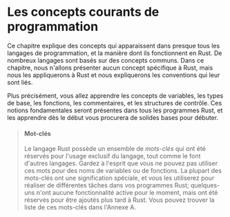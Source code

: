 <!--
# Common Programming Concepts
-->

# Les concepts courants de programmation

<!--
This chapter covers concepts that appear in almost every programming language
and how they work in Rust. Many programming languages have much in common at
their core. None of the concepts presented in this chapter are unique to Rust,
but we’ll discuss them in the context of Rust and explain the conventions
around using these concepts.
-->

Ce chapitre explique des concepts qui apparaissent dans presque tous les
langages de programmation, et la manière dont ils fonctionnent en Rust. De
nombreux langages sont basés sur des concepts communs. Dans ce chapitre, nous
n'allons présenter aucun concept spécifique à Rust, mais nous les appliquerons
à Rust et nous expliquerons les conventions qui leur sont liés.

<!--
Specifically, you’ll learn about variables, basic types, functions, comments,
and control flow. These foundations will be in every Rust program, and learning
them early will give you a strong core to start from.
-->

Plus précisément, vous allez apprendre les concepts de variables, les types de
base, les fonctions, les commentaires, et les structures de contrôle. Ces
notions fondamentales seront présentes dans tous les programmes Rust, et les
apprendre dès le début vous procurera de solides bases pour débuter.

<!--
> #### Keywords
>
> The Rust language has a set of *keywords* that are reserved for use by
> the language only, much as in other languages. Keep in mind that you cannot
> use these words as names of variables or functions. Most of the keywords have
> special meanings, and you’ll be using them to do various tasks in your Rust
> programs; a few have no current functionality associated with them but have
> been reserved for functionality that might be added to Rust in the future. You
> can find a list of the keywords in Appendix A.
-->

> #### Mot-clés
>
> Le langage Rust possède un ensemble de *mots-clés* qui ont été réservés pour
> l'usage exclusif du langage, tout comme le font d'autres langages. Gardez à
> l'esprit que vous ne pouvez pas utiliser ces mots pour des noms de variables
> ou de fonctions. La plupart des mots-clés ont une signification spéciale, et
> vous les utiliserez pour réaliser de différentes tâches dans vos programmes
> Rust; quelques-uns n'ont aucune fonctionnalité active pour le moment, mais ont
> été réservés pour être ajoutés plus tard à Rust. Vous pouvez trouver la liste
> de ces mots-clés dans l'Annexe A.
